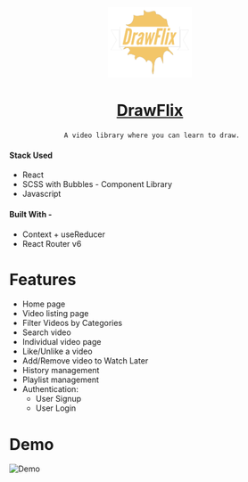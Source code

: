 <div align="center">
  <img src="src/assets/logo.png" width="150" title="App Logo">

   # [DrawFlix](https://drawflix.netlify.app/)
     A video library where you can learn to draw.
</div>

#### Stack Used

- React
- SCSS with Bubbles - Component Library
- Javascript

#### Built With -

- Context + useReducer
- React Router v6


# Features

- Home page
- Video listing page
- Filter Videos by Categories
- Search video
- Individual video page
- Like/Unlike a video
- Add/Remove  video to Watch Later
- History management
- Playlist management 
- Authentication: 
    - User Signup 
    - User Login

# Demo

![Demo](src/assets/Demo.gif)<br><br>


